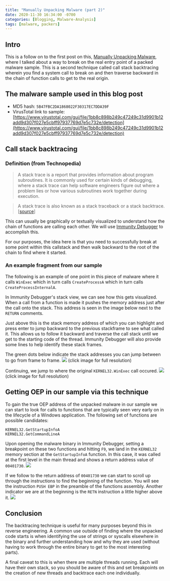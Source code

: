 ```yaml
---
title: "Manually Unpacking Malware (part 2)"
date: 2020-11-30 16:34:00 -0700
categories: [Blogging, Malware-Analysis]
tags: [malware, packers]
---
```


## Intro
This is a follow on to the first post on this, [Manually Unpacking Malware](https://www.travismathison.com/posts/Manually-unpacking-malware/), where I talked about a way to break on the real entry point of a packed malware sample.  This is a second technique called call stack backtracing wherein you find a system call to break on and then traverse backward in the chain of function calls to get to the real origin.

## The malware sample used in this blog post
* MD5 hash: `5B47FBC2DA1868022F30317EC7DDA39F`
* VirusTotal link to sample: [https://www.virustotal.com/gui/file/1bb8c898b249c47249c31d9901b12add9d307f027e5cbff97937769d7e5c732e/detection](https://www.virustotal.com/gui/file/1bb8c898b249c47249c31d9901b12add9d307f027e5cbff97937769d7e5c732e/detection)

## Call stack backtracing
### Definition (from Technopedia)
> A stack trace is a report that provides information about program subroutines. It is commonly used for certain kinds of debugging, where a stack trace can help software engineers figure out where a problem lies or how various subroutines work together during execution.

> A stack trace is also known as a stack traceback or a stack backtrace. [[source](https://www.techopedia.com/definition/22307/stack-trace)]

This can usually be graphically or textually visualized to understand how the chain of functions are calling each other.  We will use [Immunity Debugger](https://www.immunityinc.com/products/debugger/) to accomplish this.

For our purposes, the idea here is that you need to successfully break at some point within this callstack and then walk backward to the root of the chain to find where it started.

### An example fragment from our sample
The following is an example of one point in this piece of malware where it calls `WinExec` which in turn calls `CreateProcessA` which in turn calls `CreateProcessInternalA`.

In Immunity Debugger's stack view, we can see how this gets visualized.  When a call from a function is made it pushes the memory address just after the call onto the stack.  This address is seen in the image below next to the `RETURN` comments.

Just above this is the stack memory address of which you can highlight and press enter to jump backward to the previous stackframe to see what called it.  This allows us to follow it backward and traverse the call stack until we get to the starting code of the thread.  Immunity Debugger will also provide some lines to help identify these stack frames.

The green dots below indicate the stack addresses you can jump between to go from frame to frame.
[<img src="{{ site.url }}/assets/img/blogging/unpacking_immdbg_backtrace_1.png"/>](/assets/img/blogging/unpacking_immdbg_backtrace_1.png)
(click image for full resolution)

Continuing, we jump to where the original `KERNEL32.WinExec` call occured.
[<img src="{{ site.url }}/assets/img/blogging/unpacking_immdbg_backtrace_2.png"/>](/assets/img/blogging/unpacking_immdbg_backtrace_2.png)
(click image for full resolution)

## Getting OEP in our sample via this technique
To gain the true OEP address of the unpacked malware in our sample we can start to look for calls to functions that are typically seen very early on in the lifecycle of a Windows application.  The following set of functions are possible candidates:

`KERNEL32.GetStartupInfoA`<br/>
`KERNEL32.GetCommandLineA`

Upon opening the malware binary in Immunity Debugger, setting a breakpoint on these two functions and hitting `F9`, we land in the `KERNEL32` memory section at the `GetStartupInfoA` function.  In this case, it was called at the first level in the main thread and shows a return address value of `00401730`.
<img src="{{ site.url }}/assets/img/blogging/unpacking_immdbg_backtrace_3.png"/>

If we follow to the return address of `00401730` we can start to scroll up through the instructions to find the beginning of the function.  You will see the instruction `PUSH EBP` in the preamble of the functions assembly.  Another indicator we are at the beginning is the `RETN` instruction a little higher above it.
<img src="{{ site.url }}/assets/img/blogging/unpacking_immdbg_backtrace_4.png"/>

## Conclusion
The backtracing technique is useful for many purposes beyond this in reverse engineering.  A common use outside of finding where the unpacked code starts is when identifying the use of strings or syscalls elsewhere in the binary and further understanding how and why they are used (without having to work through the entire binary to get to the most interesting parts). 

A final caveat to this is when there are multiple threads running.  Each will have their own stack, so you should be aware of this and set breakpoints on the creation of new threads and backtrace each one individually.
